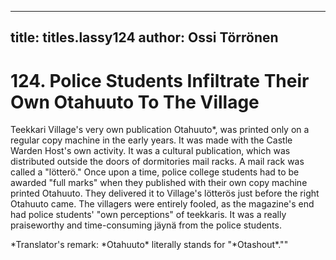 
---

title: titles.lassy124
author: Ossi Törrönen
---


    
# 124. Police Students Infiltrate Their Own Otahuuto To The Village

Teekkari Village's very own publication Otahuuto\*, was printed only on a regular copy machine in the early years. It was made with the Castle Warden Host's own activity. It was a cultural publication, which was distributed outside the doors of dormitories mail racks. A mail rack was called a "lötterö." Once upon a time, police college students had to be awarded "full marks" when they published with their own copy machine printed Otahuuto. They delivered it to Village's lötterös just before the right Otahuuto came. The villagers were entirely fooled, as the magazine's end had police students' "own perceptions" of teekkaris. It was a really praiseworthy and time-consuming jäynä from the police students.

\*Translator's remark: \*Otahuuto\* literally stands for "\*Otashout\*.""
